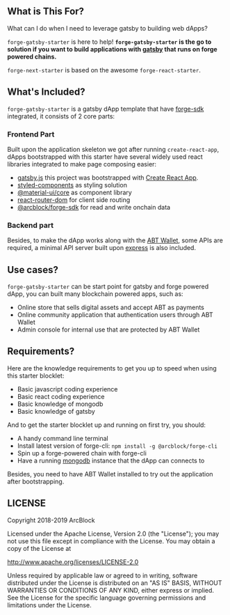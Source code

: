 ## What is This For?

What can I do when I need to leverage gatsby to building web dApps?

`forge-gatsby-starter` is here to help! **`forge-gatsby-starter` is the go to solution if you want to build applications with [gatsby](https://www.gatsbyjs.org/) that runs on forge powered chains.**

`forge-next-starter` is based on the awesome `forge-react-starter`.

## What's Included?

`forge-gatsby-starter` is a gatsby dApp template that have [forge-sdk](https://npmjs.org/package/@arcblock/forge-sdk) integrated, it consists of 2 core parts:

### Frontend Part

Built upon the application skeleton we got after running `create-react-app`, dApps bootstrapped with this starter have several widely used react libraries integrated to make page composing easier:

- [gatsby.js](https://reactjs.org/) this project was bootstrapped with [Create React App](https://github.com/facebook/create-react-app).
- [styled-components](https://www.styled-components.com) as styling solution
- [@material-ui/core](https://material-ui.com) as component library
- [react-router-dom](https://reacttraining.com/react-router/) for client side routing
- [@arcblock/forge-sdk](https://www.npmjs.com/package/@arcblock/forge-sdk) for read and write onchain data

### Backend part

Besides, to make the dApp works along with the [ABT Wallet](https://abtwallet.io), some APIs are required, a minimal API server built upon [express](http://expressjs.com/) is also included.

## Use cases?

`forge-gatsby-starter` can be start point for gatsby and forge powered dApp, you can built many blockchain powered apps, such as:

- Online store that sells digital assets and accept ABT as payments
- Online community application that authentication users through ABT Wallet
- Admin console for internal use that are protected by ABT Wallet

## Requirements?

Here are the knowledge requirements to get you up to speed when using this starter blocklet:

- Basic javascript coding experience
- Basic react coding experience
- Basic knowledge of mongodb
- Basic knowledge of gatsby

And to get the starter blocklet up and running on first try, you should:

- A handy command line terminal
- Install latest version of forge-cli: `npm install -g @arcblock/forge-cli`
- Spin up a forge-powered chain with forge-cli
- Have a running [mongodb](https://mongodb.org) instance that the dApp can connects to

Besides, you need to have ABT Wallet installed to try out the application after bootstrapping.

## LICENSE

Copyright 2018-2019 ArcBlock

Licensed under the Apache License, Version 2.0 (the "License");
you may not use this file except in compliance with the License.
You may obtain a copy of the License at

http://www.apache.org/licenses/LICENSE-2.0

Unless required by applicable law or agreed to in writing, software
distributed under the License is distributed on an "AS IS" BASIS,
WITHOUT WARRANTIES OR CONDITIONS OF ANY KIND, either express or implied.
See the License for the specific language governing permissions and
limitations under the License.
